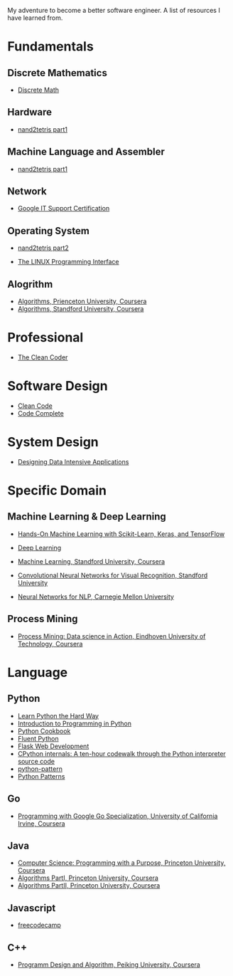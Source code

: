 
My adventure to become a better software engineer.
A list of resources I have learned from.

# Fundamentals

## Discrete Mathematics


* [Discrete Math](https://www.youtube.com/playlist?list=PLHXZ9OQGMqxersk8fUxiUMSIx0DBqsKZS)

## Hardware


* [nand2tetris part1](https://www.coursera.org/learn/build-a-computer)

## Machine Language and Assembler


* [nand2tetris part1](https://www.coursera.org/learn/build-a-computer)

## Network


* [Google IT Support Certification](https://www.coursera.org/professional-certificates/google-it-support)

## Operating System


* [nand2tetris part2](https://www.coursera.org/learn/nand2tetris2)


* [The LINUX Programming Interface](http://man7.org/tlpi/)


## Alogrithm



* [Algorithms, Prienceton University, Coursera](https://algs4.cs.princeton.edu/home/)
* [Algorithms, Standford University, Coursera](https://www.coursera.org/specializations/algorithms)

# Professional

* [The Clean Coder](https://www.oreilly.com/library/view/the-clean-coder/9780132542913/)

# Software Design



* [Clean Code](https://www.oreilly.com/library/view/clean-code/9780136083238/)
* [Code Complete](https://www.oreilly.com/library/view/code-complete-second/0735619670/)

# System Design



* [Designing Data Intensive Applications](https://dataintensive.net/)


# Specific Domain
## Machine Learning & Deep Learning


* [Hands-On Machine Learning with Scikit-Learn, Keras, and TensorFlow](https://www.oreilly.com/library/view/hands-on-machine-learning/9781492032632/)
* [Deep Learning](http://www.deeplearningbook.org/)


* [Machine Learning, Standford University, Coursera](https://www.coursera.org/learn/machine-learning)
* [Convolutional Neural Networks for Visual Recognition, Standford University](https://www.youtube.com/watch?v=vT1JzLTH4G4&list=PL3FW7Lu3i5JvHM8ljYj-zLfQRF3EO8sYv)
* [Neural Networks for NLP, Carnegie Mellon University](https://www.youtube.com/watch?v=pmcXgNTuHnk&list=PL8PYTP1V4I8Ajj7sY6sdtmjgkt7eo2VMs)

## Process Mining
* [Process Mining: Data science in Action, Eindhoven University of Technology, Coursera](https://www.coursera.org/learn/process-mining)

# Language

## Python



* [Learn Python the Hard Way](https://books.google.de/books/about/Learn_Python_3_the_Hard_Way.html?id=93YpDwAAQBAJ&source=kp_book_description&redir_esc=y)
* [Introduction to Programming in Python](https://introcs.cs.princeton.edu/python/home/)
* [Python Cookbook](http://shop.oreilly.com/product/0636920027072.do)
* [Fluent Python](http://shop.oreilly.com/product/0636920032519.do)
* [Flask Web Development](https://www.oreilly.com/library/view/flask-web-development/9781491991725/)
* [CPython internals: A ten-hour codewalk through the Python interpreter source code](https://www.youtube.com/playlist?list=PLzV58Zm8FuBL6OAv1Yu6AwXZrnsFbbR0S)
* [python-pattern](https://github.com/faif/python-patterns)
* [Python Patterns](https://python-patterns.guide/)

## Go



* [Programming with Google Go Specialization, University of California Irvine, Coursera
](https://www.coursera.org/specializations/google-golang)

## Java



* [Computer Science: Programming with a Purpose, Princeton University, Coursera](https://www.coursera.org/learn/cs-programming-java)
* [Algorithms PartI, Princeton University, Coursera](https://www.coursera.org/learn/algorithms-part1)
* [Algorithms PartII, Princeton University, Coursera](https://www.coursera.org/learn/algorithms-part2)

## Javascript



* [freecodecamp](https://www.freecodecamp.org/)

## C++



* [Programm Design and Algorithm, Peiking University, Coursera](https://www.coursera.org/specializations/biancheng-suanfa)
